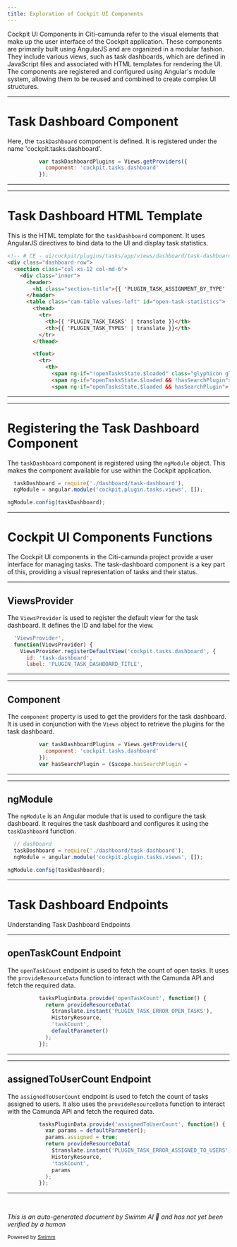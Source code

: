 ```yaml
---
title: Exploration of Cockpit UI Components
---
```

Cockpit UI Components in Citi-camunda refer to the visual elements that make up the user interface of the Cockpit application. These components are primarily built using AngularJS and are organized in a modular fashion. They include various views, such as task dashboards, which are defined in JavaScript files and associated with HTML templates for rendering the UI. The components are registered and configured using Angular's module system, allowing them to be reused and combined to create complex UI structures.

<SwmSnippet path="/webapps/frontend/ui/cockpit/plugins/tasks/app/views/dashboard/task-dashboard.js" line="257">

---

# Task Dashboard Component

Here, the `taskDashboard` component is defined. It is registered under the name 'cockpit.tasks.dashboard'.

```javascript
          var taskDashboardPlugins = Views.getProviders({
            component: 'cockpit.tasks.dashboard'
          });
```

---

</SwmSnippet>

<SwmSnippet path="/webapps/frontend/ui/cockpit/plugins/tasks/app/views/dashboard/task-dashboard.html" line="1">

---

# Task Dashboard HTML Template

This is the HTML template for the `taskDashboard` component. It uses AngularJS directives to bind data to the UI and display task statistics.

```html
<!-- # CE - ui/cockpit/plugins/tasks/app/views/dashboard/task-dashboard.html -->
<div class="dashboard-row">
  <section class="col-xs-12 col-md-6">
    <div class="inner">
      <header>
        <h1 class="section-title">{{ 'PLUGIN_TASK_ASSIGNMENT_BY_TYPE' | translate }}</h1>
      </header>
      <table class="cam-table values-left" id="open-task-statistics">
        <thead>
          <tr>
            <th>{{ 'PLUGIN_TASK_TASKS' | translate }}</th>
            <th>{{ 'PLUGIN_TASK_TYPES' | translate }}</th>
          </tr>
        </thead>

        <tfoot>
          <tr>
            <th>
              <span ng-if="!openTasksState.$loaded" class="glyphicon glyphicon-refresh animate-spin"></span>
              <span ng-if="openTasksState.$loaded && !hasSearchPlugin">{{ openTasksCount }}</span>
              <span ng-if="openTasksState.$loaded && hasSearchPlugin">
```

---

</SwmSnippet>

<SwmSnippet path="/webapps/frontend/ui/cockpit/plugins/tasks/app/views/main.js" line="22">

---

# Registering the Task Dashboard Component

The `taskDashboard` component is registered using the `ngModule` object. This makes the component available for use within the Cockpit application.

```javascript
  taskDashboard = require('./dashboard/task-dashboard'),
  ngModule = angular.module('cockpit.plugin.tasks.views', []);

ngModule.config(taskDashboard);
```

---

</SwmSnippet>

# Cockpit UI Components Functions

The Cockpit UI components in the Citi-camunda project provide a user interface for managing tasks. The task-dashboard component is a key part of this, providing a visual representation of tasks and their status.

<SwmSnippet path="/webapps/frontend/ui/cockpit/plugins/tasks/app/views/dashboard/task-dashboard.js" line="23">

---

## ViewsProvider

The `ViewsProvider` is used to register the default view for the task dashboard. It defines the ID and label for the view.

```javascript
  'ViewsProvider',
  function(ViewsProvider) {
    ViewsProvider.registerDefaultView('cockpit.tasks.dashboard', {
      id: 'task-dashboard',
      label: 'PLUGIN_TASK_DASHBOARD_TITLE',
```

---

</SwmSnippet>

<SwmSnippet path="/webapps/frontend/ui/cockpit/plugins/tasks/app/views/dashboard/task-dashboard.js" line="257">

---

## Component

The `component` property is used to get the providers for the task dashboard. It is used in conjunction with the `Views` object to retrieve the plugins for the task dashboard.

```javascript
          var taskDashboardPlugins = Views.getProviders({
            component: 'cockpit.tasks.dashboard'
          });
          var hasSearchPlugin = ($scope.hasSearchPlugin =
```

---

</SwmSnippet>

<SwmSnippet path="/webapps/frontend/ui/cockpit/plugins/tasks/app/views/main.js" line="21">

---

## ngModule

The `ngModule` is an Angular module that is used to configure the task dashboard. It requires the task dashboard and configures it using the `taskDashboard` function.

```javascript
  // dashboard
  taskDashboard = require('./dashboard/task-dashboard'),
  ngModule = angular.module('cockpit.plugin.tasks.views', []);

ngModule.config(taskDashboard);
```

---

</SwmSnippet>

# Task Dashboard Endpoints

Understanding Task Dashboard Endpoints

<SwmSnippet path="/webapps/frontend/ui/cockpit/plugins/tasks/app/views/dashboard/task-dashboard.js" line="126">

---

## openTaskCount Endpoint

The `openTaskCount` endpoint is used to fetch the count of open tasks. It uses the `provideResourceData` function to interact with the Camunda API and fetch the required data.

```javascript
          tasksPluginData.provide('openTaskCount', function() {
            return provideResourceData(
              $translate.instant('PLUGIN_TASK_ERROR_OPEN_TASKS'),
              HistoryResource,
              'taskCount',
              defaultParameter()
            );
          });
```

---

</SwmSnippet>

<SwmSnippet path="/webapps/frontend/ui/cockpit/plugins/tasks/app/views/dashboard/task-dashboard.js" line="135">

---

## assignedToUserCount Endpoint

The `assignedToUserCount` endpoint is used to fetch the count of tasks assigned to users. It also uses the `provideResourceData` function to interact with the Camunda API and fetch the required data.

```javascript
          tasksPluginData.provide('assignedToUserCount', function() {
            var params = defaultParameter();
            params.assigned = true;
            return provideResourceData(
              $translate.instant('PLUGIN_TASK_ERROR_ASSIGNED_TO_USERS'),
              HistoryResource,
              'taskCount',
              params
            );
          });
```

---

</SwmSnippet>

&nbsp;

*This is an auto-generated document by Swimm AI 🌊 and has not yet been verified by a human*

<SwmMeta version="3.0.0" repo-id="Z2l0aHViJTNBJTNBQ2l0aS1jYW11bmRhJTNBJTNBZ2lsYWRuYXZvdA==" repo-name="Citi-camunda" doc-type="overview"><sup>Powered by [Swimm](/)</sup></SwmMeta>

